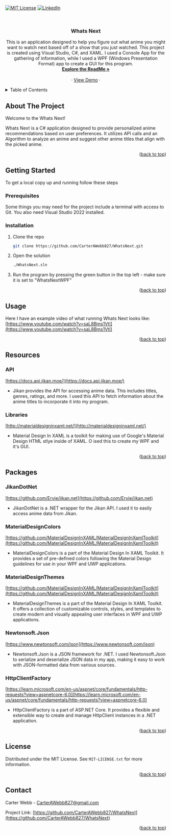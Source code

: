 <!-- Improved compatibility of back to top link: See: https://github.com/othneildrew/Best-README-Template/pull/73 -->
<a name="readme-top"></a>
<!--
*** Thanks for checking out the Best-README-Template. If you have a suggestion
*** that would make this better, please fork the repo and create a pull request
*** or simply open an issue with the tag "enhancement".
*** Don't forget to give the project a star!
*** Thanks again! Now go create something AMAZING! :D
-->



<!-- PROJECT SHIELDS -->
<!--
*** I'm using markdown "reference style" links for readability.
*** Reference links are enclosed in brackets [ ] instead of parentheses ( ).
*** See the bottom of this document for the declaration of the reference variables
*** for contributors-url, forks-url, etc. This is an optional, concise syntax you may use.
*** https://www.markdownguide.org/basic-syntax/#reference-style-links
-->
[![MIT License][license-shield]][license-url]
[![LinkedIn][linkedin-shield]][linkedin-url]



<!-- PROJECT LOGO -->
<br />
<h3 align="center">Whats Next</h3>

  <p align="center">
    This is an application designed to help you figure out what anime you might want to watch next based off of a show that you just watched. This project is created using Visual Studio, C#, and XAML. I used a Console App for the gathering of information, while I used a WPF (Windows Presentation Format) app to create a GUI for this program.
    <br />
    <a href="https://github.com/CarterAWebb827/WhatsNext"><strong>Explore the ReadMe »</strong></a>
    <br />
    <br />
    ·
    <a href="https://www.youtube.com/watch?v=saL8Bms1VtI">View Demo</a>
    ·
  </p>
</div>



<!-- TABLE OF CONTENTS -->
<details>
  <summary>Table of Contents</summary>
  <ol>
    <li>
      <a href="#about-the-project">About The Project</a>
    </li>
    <li>
      <a href="#getting-started">Getting Started</a>
      <ul>
        <li><a href="#prerequisites">Prerequisites</a></li>
        <li><a href="#installation">Installation</a></li>
      </ul>
    </li>
    <li><a href="#usage">Usage</a></li>
    <li><a href="#resources">Usage</a></li>
    <li><a href="#packages">Usage</a></li>
    <li><a href="#license">License</a></li>
    <li><a href="#contact">Contact</a></li>
  </ol>
</details>



<!-- ABOUT THE PROJECT -->
## About The Project

Welcome to the Whats Next!

Whats Next is a C# application designed to provide personalized anime recommendations based on user preferences. It utilizes API calls and an Algorithm to analyze an anime and suggest other anime titles that align with the picked anime.

<p align="right">(<a href="#readme-top">back to top</a>)</p>



<!-- GETTING STARTED -->
## Getting Started

To get a local copy up and running follow these steps

### Prerequisites
Some things you may need for the project include a terminal with access to Git. You also need Visual Studio 2022 installed.



### Installation
1. Clone the repo
   ```sh
   git clone https://github.com/CarterAWebb827/WhatsNext.git
   ```
2. Open the solution
   ```sh
   ./WhatsNext.sln
   ```
3. Run the program by pressing the green button in the top left - make sure it is set to "WhatsNextWPF"

<p align="right">(<a href="#readme-top">back to top</a>)</p>



<!-- USAGE EXAMPLES -->
## Usage

Here I have an example video of what running Whats Next looks like:
[https://www.youtube.com/watch?v=saL8Bms1VtI](https://www.youtube.com/watch?v=saL8Bms1VtI)

<p align="right">(<a href="#readme-top">back to top</a>)</p>



<!-- RESOURCES EXAMPLES -->
## Resources
### API
[https://docs.api.jikan.moe/](https://docs.api.jikan.moe/)
- Jikan provides the API for accessing anime data. This includes titles, genres, ratings, and more. I used this API to fetch information about the anime titles to incorporate it into my program.

### Libraries
[http://materialdesigninxaml.net/](http://materialdesigninxaml.net/)
- Material Design In XAML is a toolkit for making use of Google's Material Design HTML stlye inside of XAML. O ised this to create my WPF and it's GUI.

<p align="right">(<a href="#readme-top">back to top</a>)</p>



<!-- PACKAGES EXAMPLES -->
## Packages
### JikanDotNet
[https://github.com/Ervie/jikan.net](https://github.com/Ervie/jikan.net)
- JikanDotNet is a .NET wrapper for the Jikan API. I used it to easily access anime data from Jikan.

### MaterialDesignColors
[https://github.com/MaterialDesignInXAML/MaterialDesignInXamlToolkit](https://github.com/MaterialDesignInXAML/MaterialDesignInXamlToolkit) 
- MaterialDesignColors is a part of the Material Design In XAML Toolkit. It provides a set of pre-defined colors following the Material Design guidelines for use in your WPF and UWP applications.

### MaterialDesignThemes
[https://github.com/MaterialDesignInXAML/MaterialDesignInXamlToolkit](https://github.com/MaterialDesignInXAML/MaterialDesignInXamlToolkit) 
- MaterialDesignThemes is a part of the Material Design In XAML Toolkit. It offers a collection of customizable controls, styles, and templates to create modern and visually appealing user interfaces in WPF and UWP applications.

### Newtonsoft.Json
[https://www.newtonsoft.com/json](https://www.newtonsoft.com/json)
- Newtonsoft.Json is a JSON framework for .NET. I used Newtonsoft.Json to serialize and deserialize JSON data in my app, making it easy to work with JSON-formatted data from various sources.

### HttpClientFactory
[https://learn.microsoft.com/en-us/aspnet/core/fundamentals/http-requests?view=aspnetcore-6.0](https://learn.microsoft.com/en-us/aspnet/core/fundamentals/http-requests?view=aspnetcore-6.0)
- HttpClientFactory is a part of ASP.NET Core. It provides a flexible and extensible way to create and manage HttpClient instances in a .NET application.

<p align="right">(<a href="#readme-top">back to top</a>)</p>



<!-- LICENSE -->
## License

Distributed under the MIT License. See `MIT-LICENSE.txt` for more information.

<p align="right">(<a href="#readme-top">back to top</a>)</p>



<!-- CONTACT -->
## Contact

Carter Webb - CarterAWebb827@gmail.com

Project Link: [https://github.com/CarterAWebb827/WhatsNext](https://github.com/CarterAWebb827/WhatsNext)

<p align="right">(<a href="#readme-top">back to top</a>)</p>



<!-- MARKDOWN LINKS & IMAGES -->
<!-- https://www.markdownguide.org/basic-syntax/#reference-style-links -->
[license-shield]: https://img.shields.io/github/license/CarterAWebb827/WhatsNext.svg?style=for-the-badge
[license-url]: https://github.com/CarterAWebb827/WhatsNext/MIT-LICENSE.txt
[linkedin-shield]: https://img.shields.io/badge/-LinkedIn-black.svg?style=for-the-badge&logo=linkedin&colorB=555
[linkedin-url]: https://www.linkedin.com/in/carter-webb-66b3661b4/